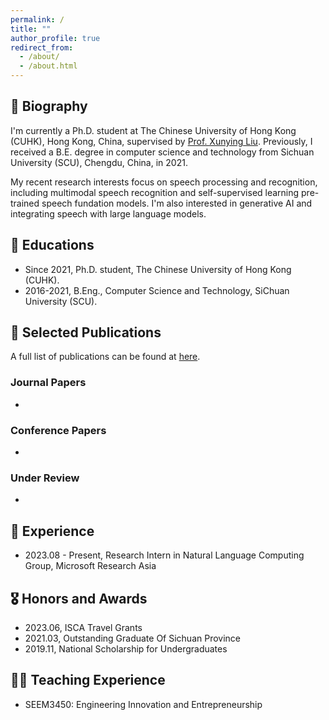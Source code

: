 ```yaml
---
permalink: /
title: ""
author_profile: true
redirect_from: 
  - /about/
  - /about.html
---
```


## 💬 Biography
I'm currently a Ph.D. student at The Chinese University of Hong Kong (CUHK), Hong Kong, China, supervised by [Prof. Xunying Liu](https://www.se.cuhk.edu.hk/people/academic-staff/prof-liu-xunying/). Previously, I received a B.E. degree in computer science and technology from Sichuan University (SCU), Chengdu, China, in 2021.

My recent research interests focus on speech processing and recognition, including multimodal speech recognition and self-supervised learning pre-trained speech fundation models. I'm also interested in generative AI and integrating speech with large language models.

## 📖 Educations
- Since 2021, Ph.D. student, The Chinese University of Hong Kong (CUHK).
- 2016-2021, B.Eng., Computer Science and Technology, SiChuan University (SCU).

## 📝 Selected Publications
A full list of publications can be found at [here](https://scholar.google.com/citations?user=zyk30CYAAAAJ&hl=zh-CN).
### Journal Papers
-
### Conference Papers
-
### Under Review
-

## 💼 Experience
- 2023.08 - Present, Research Intern in Natural Language Computing Group, Microsoft Research Asia

## 🎖 Honors and Awards
- 2023.06, ISCA Travel Grants
- 2021.03, Outstanding Graduate Of Sichuan Province
- 2019.11, National Scholarship for Undergraduates

## 🧑‍🏫 Teaching Experience
- SEEM3450: Engineering Innovation and Entrepreneurship
